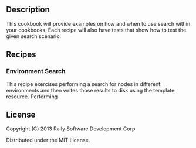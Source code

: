 ## Description
This cookbook will provide examples on how and when to use search within your cookbooks. Each recipe will also have tests that show how to test the given search scenario.

## Recipes
### Environment Search
This recipe exercises performing a search for nodes in different environments and then writes those results to disk using the template resource. Performing

## License
Copyright (C) 2013 Rally Software Development Corp

Distributed under the MIT License.
